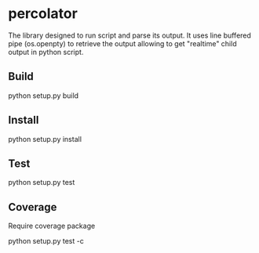 percolator
==========

The library designed to run script and parse its output. It uses line buffered
pipe (os.openpty) to retrieve the output allowing to get "realtime" child
output in python script.

Build
-----

python setup.py build

Install
-------

python setup.py install

Test
----

python setup.py test

Coverage
--------

Require coverage package

python setup.py test -c
